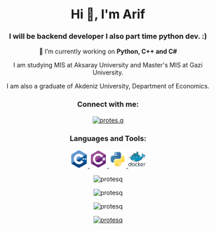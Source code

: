 <h1 align="center">Hi 👋, I'm Arif</h1>
<h3 align="center">I will be backend developer I also  part time python dev. :) </h3>

<p align="center">🔭 I’m currently working on <b>Python, C++ and C#</b></p>
<p align="center"> I am studying MIS at Aksaray University and Master's MIS at Gazi University.</b></p>
<p align="center"> I am also a graduate of Akdeniz University, Department of Economics.</b></p>

<h3 align="center">Connect with me:</h3>
<p align="center">
  <a href="https://instagram.com/protes.q" target="blank">
    <img align="center" src="https://raw.githubusercontent.com/rahuldkjain/github-profile-readme-generator/master/src/images/icons/Social/instagram.svg" alt="protes.q" height="30" width="40" />
  </a>
</p>

<h3 align="center">Languages and Tools:</h3>
<p align="center" style="text-align:center;">
  <a href="https://www.w3schools.com/cpp/" target="_blank" rel="noreferrer">
    <img src="https://raw.githubusercontent.com/devicons/devicon/master/icons/cplusplus/cplusplus-original.svg" alt="cplusplus" width="40" height="40"/>
  </a>
  <a href="https://www.w3schools.com/cs/" target="_blank" rel="noreferrer">
    <img src="https://raw.githubusercontent.com/devicons/devicon/master/icons/csharp/csharp-original.svg" alt="csharp" width="40" height="40"/>
  </a>
  <a href="https://www.python.org/" target="_blank" rel="noreferrer">
    <img src="https://raw.githubusercontent.com/devicons/devicon/master/icons/python/python-original.svg" alt="python" width="40" height="40"/>
  </a>
  <a href="https://www.docker.com/" target="_blank" rel="noreferrer">
    <img src="https://raw.githubusercontent.com/devicons/devicon/master/icons/docker/docker-original-wordmark.svg" alt="docker" width="40" height="40"/>
  </a>
  <!-- Diğer araç ikonlarını buraya ekleyin -->
</p>

<p align="center">
  <img src="https://github-readme-stats.vercel.app/api/top-langs?username=protesq&show_icons=true&locale=en&layout=compact" alt="protesq" />
</p>

<p align="center">
  <img src="https://github-readme-stats.vercel.app/api?username=protesq&show_icons=true&locale=en" alt="protesq" />
</p>

<p align="center">
  <img src="https://github-readme-streak-stats.herokuapp.com/?user=protesq&" alt="protesq" />
</p>

<p align="center">
  <a href="https://github.com/ryo-ma/github-profile-trophy">
    <img src="https://github-profile-trophy.vercel.app/?username=protesq" alt="protesq" />
  </a>
</p>
